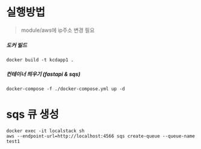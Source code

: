 # 실행방법

> module/aws에 ip주소 변경 필요

##### 도커 빌드

```docker build -t kcdapp1 .```

##### 컨테이너 띄우기 (fastapi & sqs)

```docker-compose -f ./docker-compose.yml up -d```

# sqs 큐 생성

```
docker exec -it localstack sh
aws --endpoint-url=http://localhost:4566 sqs create-queue --queue-name test1
```

